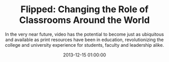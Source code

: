 ---
layout: post
title:  "Flipped: Changing the Role of Classrooms Around the World"
subtitle:  "In the very near future, video has the potential to become just as ubiquitous and available as print resources have been in education, revolutionizing the college and university experience for students, faculty and leadership alike."
date:   2013-12-15 01:00:00
refurl: http://www.huffingtonpost.com/john-m-eger/changing-the-role-of-clas_b_4429987.html
source: huffingtonpost.com
categories: linkpost
tag: post
---